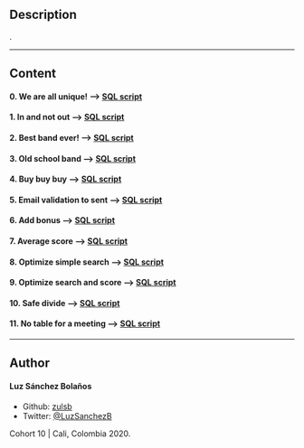 ## Description

.

---
## Content

#### 0. We are all unique! --> [SQL script](./0-uniq_users.sql)
#### 1. In and not out --> [SQL script](./1-country_users.sql)
#### 2. Best band ever! --> [SQL script](./2-fans.sql)
#### 3. Old school band --> [SQL script](./3-glam_rock.sql)
#### 4. Buy buy buy --> [SQL script](./4-store.sql)
#### 5. Email validation to sent --> [SQL script](./5-valid_email.sql)
#### 6. Add bonus --> [SQL script](./6-bonus.sql)
#### 7. Average score --> [SQL script](./7-average_score.sql)
#### 8. Optimize simple search --> [SQL script](./8-index_my_names.sql)
#### 9. Optimize search and score --> [SQL script](./9-index_name_score.sql)
#### 10. Safe divide --> [SQL script](./10-div.sql)
#### 11. No table for a meeting --> [SQL script](./11-need_meeting.sql)

---

## Author
#### Luz Sánchez Bolaños
- Github: [zulsb](https://github.com/zulsb)
- Twitter: [@LuzSanchezB](https://twitter.com/LuzSanchezB)

Cohort 10 | Cali, Colombia 2020.